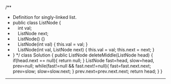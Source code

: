 /**
* Definition for singly-linked list.
* public class ListNode {
*     int val;
*     ListNode next;
*     ListNode() {}
*     ListNode(int val) { this.val = val; }
*     ListNode(int val, ListNode next) { this.val = val; this.next = next; }
* }
*/
class Solution {
public ListNode deleteMiddle(ListNode head) {
if(head.next == null){
return null;
}
ListNode fast=head, slow=head, prev=null;
while(fast!=null && fast.next!=null){
fast=fast.next.next;
prev=slow;
slow=slow.next;
}
prev.next=prev.next.next;
return head;
}
}
​
----------------------------------------------------